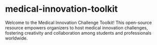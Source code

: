 # medical-innovation-toolkit
Welcome to the Medical Innovation Challenge Toolkit! This open-source resource empowers organizers to host medical innovation challenges, fostering creativity and collaboration among students and professionals worldwide.
